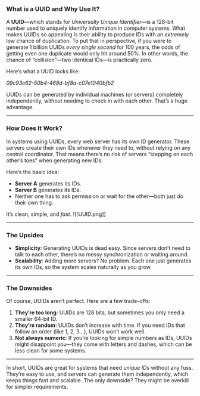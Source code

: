 ### **What is a UUID and Why Use It?**

A **UUID**—which stands for _Universally Unique Identifier_—is a 128-bit number used to uniquely identify information in computer systems. What makes UUIDs so appealing is their ability to produce IDs with an _extremely_ low chance of duplication. To put that in perspective, if you were to generate 1 billion UUIDs _every single second_ for 100 years, the odds of getting even one duplicate would only hit around 50%. In other words, the chance of “collision”—two identical IDs—is practically zero.

Here’s what a UUID looks like:

_09c93e62-50b4-468d-bf8a-c07e1040bfb2_

UUIDs can be generated by individual machines (or servers) completely independently, without needing to check in with each other. That’s a huge advantage.

---

### **How Does It Work?**

In systems using UUIDs, every web server has its own ID generator. These servers create their own IDs whenever they need to, without relying on any central coordinator. That means there’s no risk of servers “stepping on each other’s toes” when generating new IDs.

Here’s the basic idea:

- **Server A** generates its IDs.
- **Server B** generates its IDs.
- Neither one has to ask permission or wait for the other—both just do their own thing.

It’s clean, simple, and _fast_.
![[UUID.png]]

---

### **The Upsides**

- **Simplicity**: Generating UUIDs is dead easy. Since servers don’t need to talk to each other, there’s no messy synchronization or waiting around.
- **Scalability**: Adding more servers? No problem. Each one just generates its own IDs, so the system scales naturally as you grow.

---

### **The Downsides**

Of course, UUIDs aren’t perfect. Here are a few trade-offs:

1. **They’re too long**: UUIDs are 128 bits, but sometimes you only need a smaller 64-bit ID.
2. **They’re random**: UUIDs don’t increase with time. If you need IDs that follow an order (like 1, 2, 3...), UUIDs won’t work well.
3. **Not always numeric**: If you’re looking for simple numbers as IDs, UUIDs might disappoint you—they come with letters and dashes, which can be less clean for some systems.

---

In short, UUIDs are great for systems that need _unique IDs_ without any fuss. They’re easy to use, and servers can generate them independently, which keeps things fast and scalable. The only downside? They might be overkill for simpler requirements.